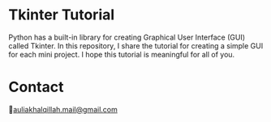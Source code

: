 # Tkinter Tutorial

Python has a built-in library for creating Graphical User Interface (GUI) called Tkinter. In this repository, I share the tutorial for creating a simple GUI for each mini project. I hope this tutorial is meaningful for all of you.

# Contact
:email:auliakhalqillah.mail@gmail.com
